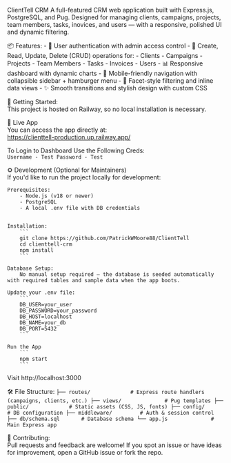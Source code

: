ClientTell CRM
A full-featured CRM web application built with Express.js, PostgreSQL, and Pug. Designed for managing clients, campaigns, projects, team members, tasks, inovices, and users — with a responsive, polished UI and dynamic filtering.

📦 Features:
    - 🔐 User authentication with admin access control
    - 📁 Create, Read, Update, Delete (CRUD) operations for:
        - Clients
        - Campaigns
        - Projects
        - Team Members
        - Tasks
        - Invoices
        - Users
    - 📊 Responsive dashboard with dynamic charts
    - 📱 Mobile-friendly navigation with collapsible sidebar + hamburger menu
    - 🔎 Facet-style filtering and inline data views
    - ✨ Smooth transitions and stylish design with custom CSS

🚀 Getting Started:  
    This project is hosted on Railway, so no local installation is necessary.

🔗 Live App  
    You can access the app directly at:  
        https://clienttell-production.up.railway.app/

To Login to Dashboard Use the Following Creds:  
    ```
    Username - Test
    Password - Test
    ```



⚙️ Development (Optional for Maintainers)  
If you'd like to run the project locally for development:

    Prerequisites:
        - Node.js (v18 or newer)
        - PostgreSQL
        - A local .env file with DB credentials


    Installation:
        ```
        git clone https://github.com/PatrickWMoore88/ClientTell
        cd clienttell-crm
        npm install
        ```

    Database Setup:  
        No manual setup required — the database is seeded automatically with required tables and sample data when the app boots.

    Update your .env file:
        ```
        DB_USER=your_user
        DB_PASSWORD=your_password
        DB_HOST=localhost
        DB_NAME=your_db
        DB_PORT=5432
        ```

    Run the App
        ```
        npm start
        ```

Visit http://localhost:3000

🛠 File Structure:
    ```
        ├── routes/             # Express route handlers (campaigns, clients, etc.)
        ├── views/              # Pug templates
        ├── public/             # Static assets (CSS, JS, fonts)
        ├── config/             # DB configuration
        ├── middleware/         # Auth & session control
        ├── db/schema.sql       # Database schema
        └── app.js              # Main Express app
    ```

🤝 Contributing:  
Pull requests and feedback are welcome! If you spot an issue or have ideas for improvement, open a GitHub issue or fork the repo.
